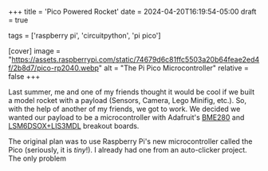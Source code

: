 +++
title = 'Pico Powered Rocket'
date = 2024-04-20T16:19:54-05:00
draft = true

tags = ['raspberry pi', 'circuitpython', 'pi pico']

[cover]
image = "https://assets.raspberrypi.com/static/74679d6c81ffc5503a20b64feae2ed4f/2b8d7/pico-rp2040.webp"
alt = "The Pi Pico Microcontroller"
relative = false
+++

Last summer, me and one of my friends thought it would be cool if we built a model rocket with a payload (Sensors, Camera, Lego Minifig, etc.). So, with the help of another of my friends, we got to work. We decided we wanted our payload to be a microcontroller with Adafruit's [BME280](https://www.adafruit.com/product/2652) and [LSM6DSOX+LIS3MDL](https://www.adafruit.com/product/4517) breakout boards.

The original plan was to use Raspberry Pi's new microcontroller called the Pico (seriously, it is *tiny*!). I already had one from an auto-clicker project. The only problem 
